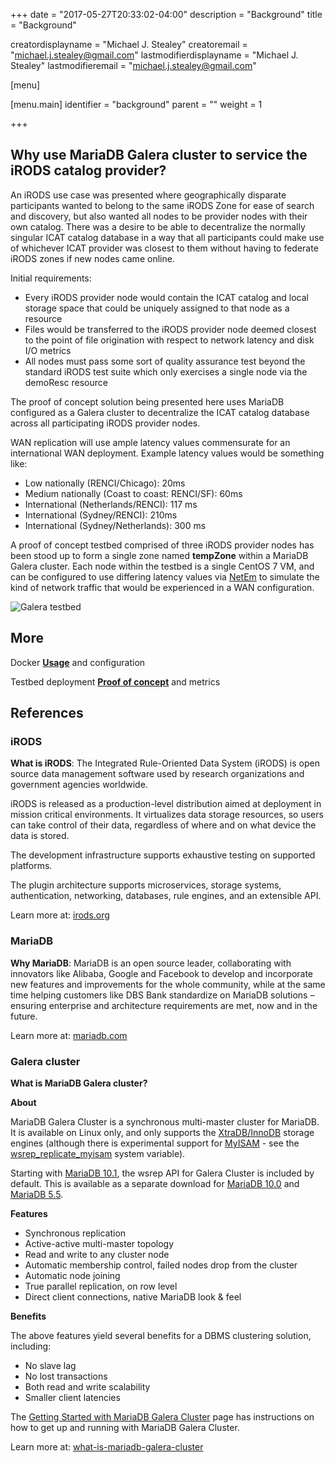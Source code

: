 +++
date = "2017-05-27T20:33:02-04:00"
description = "Background"
title = "Background"

creatordisplayname = "Michael J. Stealey" creatoremail = "michael.j.stealey@gmail.com" lastmodifierdisplayname = "Michael J. Stealey" lastmodifieremail = "michael.j.stealey@gmail.com"

[menu]

  [menu.main]
    identifier = "background"
    parent = ""
    weight = 1

+++

## Why use MariaDB Galera cluster to service the iRODS catalog provider?

An iRODS use case was presented where geographically disparate participants wanted to belong to the same iRODS Zone for ease of search and discovery, but also wanted all nodes to be provider nodes with their own catalog. There was a desire to be able to decentralize the normally singular ICAT catalog database in a way that all participants could make use of whichever ICAT provider was closest to them without having to federate iRODS zones if new nodes came online.

Initial requirements:

- Every iRODS provider node would contain the ICAT catalog and local storage space that could be uniquely assigned to that node as a resource
- Files would be transferred to the iRODS provider node deemed closest to the point of file origination with respect to network latency and disk I/O metrics
- All nodes must pass some sort of quality assurance test beyond the standard iRODS test suite which only exercises a single node via the demoResc resource

The proof of concept solution being presented here uses MariaDB configured as a Galera cluster to decentralize the ICAT catalog database across all participating iRODS provider nodes.

WAN replication will use ample latency values commensurate for an international WAN deployment. Example latency values would be something like:

- Low nationally (RENCI/Chicago): 20ms
- Medium nationally (Coast to coast: RENCI/SF): 60ms
- International (Netherlands/RENCI): 117 ms
- International (Sydney/RENCI): 210ms
- International (Sydney/Netherlands): 300 ms

A proof of concept testbed comprised of three iRODS provider nodes has been stood up to form a single zone named **tempZone** within a MariaDB Galera cluster. Each node within the testbed is a single CentOS 7 VM, and can be configured to use differing latency values via [NetEm](http://man7.org/linux/man-pages/man8/tc-netem.8.html) to simulate the kind of network traffic that would be experienced in a WAN configuration.

![Galera testbed]({{<baseurl>}}/images/galeratestbed.png)

## More

Docker **[Usage]({{<baseurl>}}/usage)** and configuration

Testbed deployment **[Proof of concept]({{<baseurl>}}/poc)** and metrics

## References

### iRODS

**What is iRODS**: The Integrated Rule-Oriented Data System (iRODS) is open source data management software used by research organizations and government agencies worldwide.

iRODS is released as a production-level distribution aimed at deployment in mission critical environments. It virtualizes data storage resources, so users can take control of their data, regardless of where and on what device the data is stored.

The development infrastructure supports exhaustive testing on supported platforms.

The plugin architecture supports microservices, storage systems, authentication, networking, databases, rule engines, and an extensible API.

Learn more at: [irods.org](https://irods.org)

### MariaDB

**Why MariaDB**: MariaDB is an open source leader, collaborating with innovators like Alibaba, Google and Facebook to develop and incorporate new features and improvements for the whole community, while at the same time helping customers like DBS Bank standardize on MariaDB solutions – ensuring enterprise and architecture requirements are met, now and in the future.

Learn more at: [mariadb.com](https://mariadb.com)

### Galera cluster

**What is MariaDB Galera cluster?**

**About**

MariaDB Galera Cluster is a synchronous multi-master cluster for MariaDB. It is available on Linux only, and only supports the [XtraDB/InnoDB](https://mariadb.com/kb/en/xtradb-and-innodb/) storage engines (although there is experimental support for [MyISAM](https://mariadb.com/kb/en/myisam/) - see the [wsrep_replicate_myisam](https://mariadb.com/kb/en/galera-cluster-system-variables/#wsrep_replicate_myisam) system variable).

Starting with [MariaDB 10.1](https://mariadb.com/kb/en/what-is-mariadb-101/), the wsrep API for Galera Cluster is included by default. This is available as a separate download for [MariaDB 10.0](https://mariadb.com/kb/en/what-is-mariadb-100/) and [MariaDB 5.5](https://mariadb.com/kb/en/what-is-mariadb-55/).

**Features**

- Synchronous replication
- Active-active multi-master topology
- Read and write to any cluster node
- Automatic membership control, failed nodes drop from the cluster
- Automatic node joining
- True parallel replication, on row level
- Direct client connections, native MariaDB look & feel

**Benefits**

The above features yield several benefits for a DBMS clustering solution, including:

- No slave lag
- No lost transactions
- Both read and write scalability
- Smaller client latencies

The [Getting Started with MariaDB Galera Cluster](https://mariadb.com/kb/en/getting-started-with-mariadb-galera-cluster/) page has instructions on how to get up and running with MariaDB Galera Cluster.

Learn more at: [what-is-mariadb-galera-cluster](https://mariadb.com/kb/en/mariadb/what-is-mariadb-galera-cluster/)

